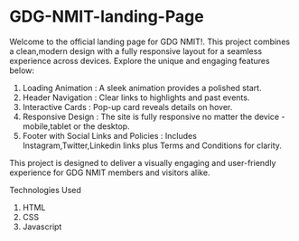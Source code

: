 # GDG-NMIT-landing-Page

Welcome to the official landing page for GDG NMIT!. This project combines a clean,modern design with a fully responsive layout for a seamless experience across devices.
Explore the unique and engaging features below:

1. Loading Animation : A sleek animation provides a polished start.
2. Header Navigation : Clear links to highlights and past events.
3. Interactive Cards : Pop-up card reveals details on hover.
4. Responsive Design : The site is fully responsive no matter the device - mobile,tablet or the desktop.
5. Footer with Social Links and Policies : Includes Instagram,Twitter,Linkedin links plus Terms and Conditions for clarity.

This project is designed to deliver a visually engaging and user-friendly experience for GDG NMIT members and visitors alike.

Technologies Used 
1. HTML
2. CSS
3. Javascript
